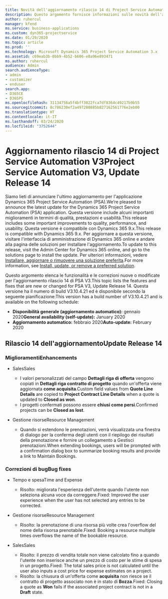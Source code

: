 ```yaml
---
title: Novità dell'aggiornamento rilascio 14 di Project Service Automation V3
description: Questo argomento fornisce informazioni sulle novità dell'aggiornamento rilascio 14 di Project Service Automation V3.
author: ruhercul
manager: kfend
ms.service: business-applications
ms.custom: dyn365-projectservice
ms.date: 01/29/2020
ms.topic: article
ms.prod: ''
ms.technology: Microsoft Dynamics 365 Project Service Automation 3.x
ms.assetid: c69eab3b-0bb9-4b52-b606-e8a96e893471
ms.author: ruhercul
audience: Admin
search.audienceType:
- admin
- customizer
- enduser
search.app:
- D365CE
- D365PS
ms.openlocfilehash: 31134756a5f4bff3022fca7df8364c49217b9b55
ms.sourcegitcommit: 8c786230ef2a497280885b827162561776e2eb00
ms.translationtype: HT
ms.contentlocale: it-IT
ms.lasthandoff: 03/24/2020
ms.locfileid: "3752644"
---
```

# <a name="project-service-automation-v3-update-release-14"></a><span data-ttu-id="a5594-103">Aggiornamento rilascio 14 di Project Service Automation V3</span><span class="sxs-lookup"><span data-stu-id="a5594-103">Project Service Automation V3, Update Release 14</span></span>
<span data-ttu-id="a5594-104">Siamo lieti di annunciare l'ultimo aggiornamento per l'applicazione Dynamics 365 Project Service Automation (PSA).</span><span class="sxs-lookup"><span data-stu-id="a5594-104">We’re pleased to announce the latest update for the Dynamics 365 Project Service Automation (PSA) application.</span></span> <span data-ttu-id="a5594-105">Questa versione include alcuni importanti miglioramenti in termini di qualità, prestazioni e usabilità.</span><span class="sxs-lookup"><span data-stu-id="a5594-105">This release includes some important improvements to quality, performance, and usability.</span></span> <span data-ttu-id="a5594-106">Questa versione è compatibile con Dynamics 365 9.x.</span><span class="sxs-lookup"><span data-stu-id="a5594-106">This release is compatible with Dynamics 365 9.x.</span></span> <span data-ttu-id="a5594-107">Per aggiornare a questa versione, visitare l'interfaccia di amministrazione di Dynamics 365 online e andare alla pagina delle soluzioni per installare l'aggiornamento.</span><span class="sxs-lookup"><span data-stu-id="a5594-107">To update to this release, visit the Admin Center for Dynamics 365 online, and go to the solutions page to install the update.</span></span> <span data-ttu-id="a5594-108">Per ulteriori informazioni, vedere [Installare, aggiornare o rimuovere una soluzione preferita](https://docs.microsoft.com/power-platform/admin/install-remove-preferred-solution).</span><span class="sxs-lookup"><span data-stu-id="a5594-108">For more information, see [Install, update, or remove a preferred solution](https://docs.microsoft.com/power-platform/admin/install-remove-preferred-solution).</span></span>

<span data-ttu-id="a5594-109">Questo argomento elenca le funzionalità e le correzioni nuove o modificate per l'aggiornamento rilascio 14 di PSA V3.</span><span class="sxs-lookup"><span data-stu-id="a5594-109">This topic lists the features and fixes that are new or changed for PSA V3, Update Release 14.</span></span> <span data-ttu-id="a5594-110">Questa versione ha il numero di build V3.10.4.21 ed è disponibile secondo la seguente pianificazione:</span><span class="sxs-lookup"><span data-stu-id="a5594-110">This version has a build number of V3.10.4.21 and is available on the following schedule:</span></span>

- <span data-ttu-id="a5594-111">**Disponibilità generale (aggiornamento automatico):** gennaio 2020</span><span class="sxs-lookup"><span data-stu-id="a5594-111">**General availability (self-update):** January 2020</span></span>
- <span data-ttu-id="a5594-112">**Aggiornamento automatico:** febbraio 2020</span><span class="sxs-lookup"><span data-stu-id="a5594-112">**Auto-update:** February 2020</span></span>

## <a name="update-release-14"></a><span data-ttu-id="a5594-113">Rilascio 14 dell'aggiornamento</span><span class="sxs-lookup"><span data-stu-id="a5594-113">Update Release 14</span></span>

### <a name="enhancements"></a><span data-ttu-id="a5594-114">Miglioramenti</span><span class="sxs-lookup"><span data-stu-id="a5594-114">Enhancements</span></span>

- <span data-ttu-id="a5594-115">Sales</span><span class="sxs-lookup"><span data-stu-id="a5594-115">Sales</span></span>

     - <span data-ttu-id="a5594-116">I valori personalizzati del campo **Dettagli riga di offerta** vengono copiati in **Dettagli riga contratto di progetto** quando un'offerta viene aggiornata **come acquisita**.</span><span class="sxs-lookup"><span data-stu-id="a5594-116">Custom field values from **Quote Line Details** are copied to **Project Contract Line Details** when a quote is updated to **Closed as won**.</span></span>
     - <span data-ttu-id="a5594-117">I progetti confermati possono essere **chiusi come persi**.</span><span class="sxs-lookup"><span data-stu-id="a5594-117">Confirmed projects can be **Closed as lost**.</span></span>

- <span data-ttu-id="a5594-118">Gestione risorse</span><span class="sxs-lookup"><span data-stu-id="a5594-118">Resource Management</span></span>

     - <span data-ttu-id="a5594-119">Quando si estendono le prenotazioni, verrà visualizzata una finestra di dialogo per la conferma degli utenti con il riepilogo dei risultati della prenotazione e fornire un collegamento a Gestisci prenotazioni.</span><span class="sxs-lookup"><span data-stu-id="a5594-119">When extending bookings, users will be prompted with a confirmation dialog box to summarize booking results and provide a link to Maintain Bookings.</span></span>


### <a name="bug-fixes"></a><span data-ttu-id="a5594-120">Correzioni di bug</span><span class="sxs-lookup"><span data-stu-id="a5594-120">Bug fixes</span></span>

- <span data-ttu-id="a5594-121">Tempo e spesa</span><span class="sxs-lookup"><span data-stu-id="a5594-121">Time and Expense</span></span>

     - <span data-ttu-id="a5594-122">Risolto: migliorata l'esperienza dell'utente quando l'utente non seleziona alcuna voce da correggere.</span><span class="sxs-lookup"><span data-stu-id="a5594-122">Fixed: Improved the user experience when the user has not selected any entries to be corrected.</span></span>

- <span data-ttu-id="a5594-123">Gestione risorse</span><span class="sxs-lookup"><span data-stu-id="a5594-123">Resource Management</span></span>

     - <span data-ttu-id="a5594-124">Risolto: la prenotazione di una risorsa più volte crea l'overflow del nome della risorsa prenotabile.</span><span class="sxs-lookup"><span data-stu-id="a5594-124">Fixed: Booking a resource multiple times overflows the name of the bookable resource.</span></span>

- <span data-ttu-id="a5594-125">Sales</span><span class="sxs-lookup"><span data-stu-id="a5594-125">Sales</span></span>

     - <span data-ttu-id="a5594-126">Risolto: il prezzo di vendita totale non viene calcolato fino a quando l'utente non inserisce anche un prezzo di costo per le stime di spesa in un progetto.</span><span class="sxs-lookup"><span data-stu-id="a5594-126">Fixed: The total sales price is not calculated until the user also inputs a cost price for expense estimates on a project.</span></span>
     - <span data-ttu-id="a5594-127">Risolto: la chiusura di un'offerta come **acquisita** non riesce se il contratto di progetto associato non è in stato di **Bozza**.</span><span class="sxs-lookup"><span data-stu-id="a5594-127">Fixed: Closing a quote as **Won** fails if the associated project contract is not in a **Draft** state.</span></span>

